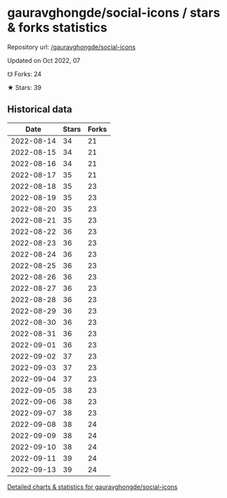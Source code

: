 # gauravghongde/social-icons / stars & forks statistics

Repository url: [/gauravghongde/social-icons](https://github.com/gauravghongde/social-icons)

Updated on Oct 2022, 07

☋ Forks: 24

★ Stars: 39

## Historical data
| Date | Stars | Forks |
|------|-------|-------|
| 2022-08-14 | 34 | 21 | 
| 2022-08-15 | 34 | 21 | 
| 2022-08-16 | 34 | 21 | 
| 2022-08-17 | 35 | 21 | 
| 2022-08-18 | 35 | 23 | 
| 2022-08-19 | 35 | 23 | 
| 2022-08-20 | 35 | 23 | 
| 2022-08-21 | 35 | 23 | 
| 2022-08-22 | 36 | 23 | 
| 2022-08-23 | 36 | 23 | 
| 2022-08-24 | 36 | 23 | 
| 2022-08-25 | 36 | 23 | 
| 2022-08-26 | 36 | 23 | 
| 2022-08-27 | 36 | 23 | 
| 2022-08-28 | 36 | 23 | 
| 2022-08-29 | 36 | 23 | 
| 2022-08-30 | 36 | 23 | 
| 2022-08-31 | 36 | 23 | 
| 2022-09-01 | 36 | 23 | 
| 2022-09-02 | 37 | 23 | 
| 2022-09-03 | 37 | 23 | 
| 2022-09-04 | 37 | 23 | 
| 2022-09-05 | 38 | 23 | 
| 2022-09-06 | 38 | 23 | 
| 2022-09-07 | 38 | 23 | 
| 2022-09-08 | 38 | 24 | 
| 2022-09-09 | 38 | 24 | 
| 2022-09-10 | 38 | 24 | 
| 2022-09-11 | 39 | 24 | 
| 2022-09-13 | 39 | 24 | 


[Detailed charts & statistics for gauravghongde/social-icons](https://reviewgithub.com/rep/gauravghongde/social-icons)
